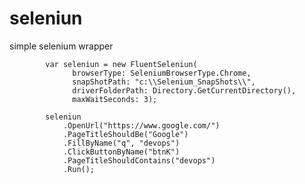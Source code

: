 # seleniun
simple selenium wrapper

            var seleniun = new FluentSeleniun(
                  browserType: SeleniumBrowserType.Chrome,
                  snapShotPath: "c:\\Selenium_SnapShots\\",
                  driverFolderPath: Directory.GetCurrentDirectory(),
                  maxWaitSeconds: 3);

            seleniun
                .OpenUrl("https://www.google.com/")
                .PageTitleShouldBe("Google")
                .FillByName("q", "devops")
                .ClickButtonByName("btnK")
                .PageTitleShouldContains("devops")
                .Run();
